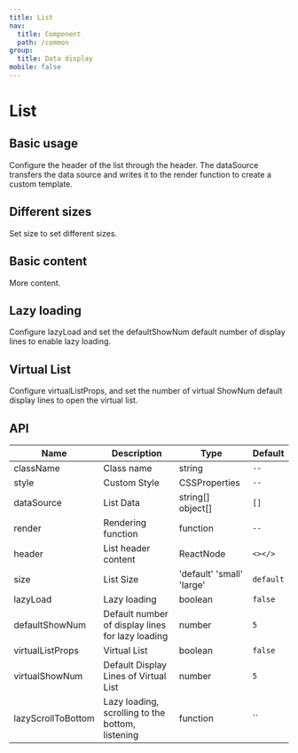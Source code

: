 ```yaml
---
title: List
nav:
  title: Component
  path: /common
group:
  title: Data display
mobile: false
---
```


# List

## Basic usage

Configure the header of the list through the header. The dataSource transfers the data source and writes it to the render function to create a custom template.

<code src="./demos/index1.tsx"></code>

## Different sizes

Set size to set different sizes.

<code src="./demos/index2.tsx"></code>

## Basic content

More content.

<code src="./demos/index3.tsx"></code>

## Lazy loading

Configure lazyLoad and set the defaultShowNum default number of display lines to enable lazy loading.

<code src="./demos/index4.tsx"></code>

## Virtual List

Configure virtualListProps, and set the number of virtual ShowNum default display lines to open the virtual list.

<code src="./demos/index5.tsx"></code>

## API

| Name               | Description                                      | Type                      | Default   |
| ------------------ | ------------------------------------------------ | ------------------------- | --------- |
| className          | Class name                                       | string                    | `--`      |
| style              | Custom Style                                     | CSSProperties             | `--`      |
| dataSource         | List Data                                        | string[] object[]         | `[]`      |
| render             | Rendering function                               | function                  | `--`      |
| header             | List header content                              | ReactNode                 | `<></>`   |
| size               | List Size                                        | 'default' 'small' 'large' | `default` |
| lazyLoad           | Lazy loading                                     | boolean                   | `false`   |
| defaultShowNum     | Default number of display lines for lazy loading | number                    | `5`       |
| virtualListProps   | Virtual List                                     | boolean                   | `false`   |
| virtualShowNum     | Default Display Lines of Virtual List            | number                    | `5`       |
| lazyScrollToBottom | Lazy loading, scrolling to the bottom, listening | function                  | ``        |
